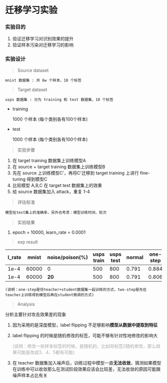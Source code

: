 # 迁移学习实验

### 实验目的

1. 验证迁移学习对识别效果的提升
2. 验证样本污染对迁移学习的影响

### 实验设计

> Source dataset

    mnist 数据集 : 共 6w 个样本，10 个标签

> Target dataset

    usps 数据集 : 分为 training 和 test 数据集，10 个标签

- training

  1000 个样本 (每个类别各有100个样本)

- test

  1000 个样本 (每个类别各有100个样本)

> 实验步骤

1. 在 target training 数据集上训练模型A
2. 在 source + target training 数据集上训练模型B
3. 先在 source 上训练模型C'，再将C'迁移到 target training 上进行 fine-tuning 得到模型C
4. 比较模型 A,B,C 在 target test 数据集上的效果
5. 给 source 数据集加入 attack，重复 1-4

> 评估标准

    模型在test集上的准确率，另外也考虑：模型训练时间、轮次

> 实验结果

1. epoch = 10000, learn_rate = 0.0001

> exp result

| l_rate | mnist | noise/poison(%) | usps train | usps test | normal | one-step | two-step |
| ------ | ----- | --------------- | ---------- | --------- | ------ | -------- | -------- |
| 1e-4   | 60000 | 0               | 500        | 800       | 0.791  | 0.884    | 0.924    |
| 1e-4   | 60000 | **20**          | 500        | 800       | 0.791  | 0.806    | 0.890    |

    (说明：one-step是将teacher+student数据集一起训练的方式，two-step是先在teacher上训练得到模型后再在student微调的方式)

> Analysis

分析主要针对攻击效果差的现象

1. 因为采用的是深度模型，label flipping 不足够影响**模型从数据中提取到特征**
2. label flipping 的时候是随机修改的标签，可能不够有针对性地修改的影响大

    <font color=#a8a8a8>(说明：修改一些样本标签的时候，是随机的，比如将标签2随机修改，那么结果可能是改成3、4、5都有可能)</font>

3. 在 teacher 数据集加入噪声后，训练过程中模型一直**无法收敛**，猜测如果模型在训练中可以收敛那么在测试阶段效果应该会比较差，无法收敛的原因可能跟噪声样本占比有关
